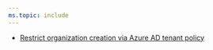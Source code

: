 ```yaml
---
ms.topic: include
---
```


- [Restrict organization creation via Azure AD tenant policy](#restrict-organization-creation-via-azure-ad-tenant-policy)